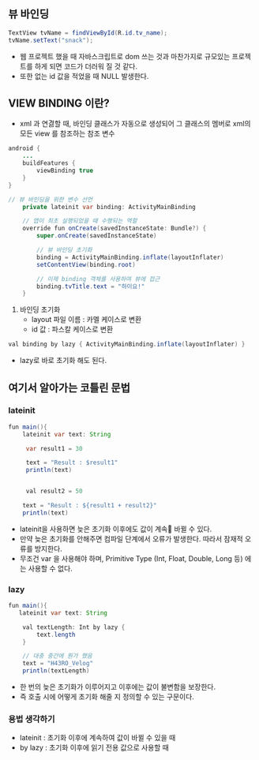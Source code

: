 ## 뷰 바인딩

```java
TextView tvName = findViewById(R.id.tv_name);
tvName.setText("snack");
```

- 웹 프로젝트 했을 때 자바스크립트로 dom 쓰는 것과 마찬가지로 규모있는 프로젝트를 하게 되면 코드가 더러워 질 것 같다.
- 또한 없는 id 값을 적었을 때 NULL 발생한다.

## VIEW BINDING 이란?
- xml 과 연겷할 때, 바인딩 클래스가 자동으로 생성되어 그 클래스의 멤버로 xml의 모든 view 를 참조하는 참조 변수

```java
android {
	...
    buildFeatures {
        viewBinding true
    }
}
```

```java
// 뷰 바인딩을 위한 변수 선언
    private lateinit var binding: ActivityMainBinding

    // 앱이 최초 실행되었을 때 수행되는 역할
    override fun onCreate(savedInstanceState: Bundle?) {
        super.onCreate(savedInstanceState)

        // 뷰 바인딩 초기화
        binding = ActivityMainBinding.inflate(layoutInflater)
        setContentView(binding.root)

        // 이제 binding 객체를 사용하여 뷰에 접근
        binding.tvTitle.text = "하이요!"
    }
```

1. 바인딩 초기화
   - layout 파일 이름 : 카멜 케이스로 변환
   - id 값 : 파스칼 케이스로 변환

```java
val binding by lazy { ActivityMainBinding.inflate(layoutInflater) }
```
- lazy로 바로 초기화 해도 된다.

## 여기서 알아가는 코틀린 문법

### lateinit
```java
fun main(){
    lateinit var text: String

     var result1 = 30

     text = "Result : $result1"
     println(text)


     val result2 = 50

    text = "Result : ${result1 + result2}"
    println(text)

```
- lateinit을 사용하면 늦은 초기화 이후에도 값이 계속 바뀔 수 있다.
- 만약 늦은 초기화를 안해주면 컴파일 단계에서 오류가 발생한다. 따라서 잠재적 오류를 방지한다.
- 무조건 var 을 사용해야 하며, Primitive Type (Int, Float, Double, Long 등) 에는 사용할 수 없다.

### lazy
```java
fun main(){
   lateinit var text: String

    val textLength: Int by lazy {
        text.length
    }

    // 대충 중간에 뭔가 했음
    text = "H43RO_Velog"
    println(textLength)

```
- 한 번의 늦은 초기화가 이루어지고 이후에는 값이 불변함을 보장한다.
- 즉 호출 시에 어떻게 초기화 해줄 지 정의할 수 있는 구문이다.

### 용법 생각하기
- lateinit : 초기화 이후에 계속하여 값이 바뀔 수 있을 때
- by lazy : 초기화 이후에 읽기 전용 값으로 사용할 때





